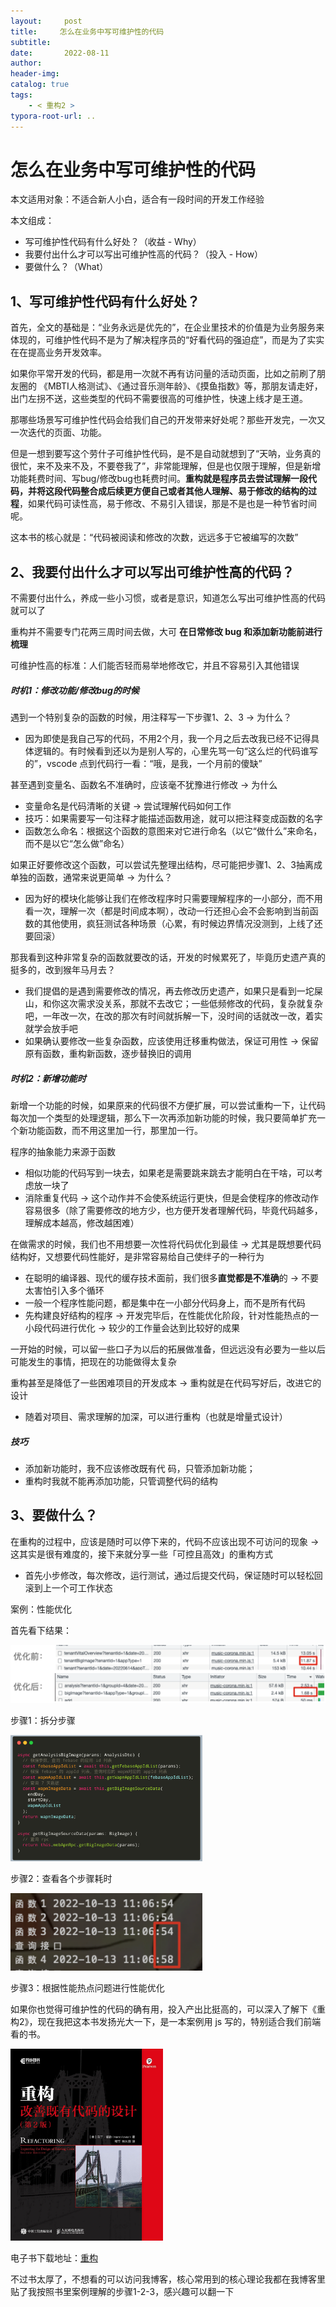 ```yaml
---
layout:     post
title:     怎么在业务中写可维护性的代码
subtitle:  
date:       2022-08-11
author:     
header-img: 
catalog: true
tags:
    - < 重构2 >
typora-root-url: ..
---
```




# 怎么在业务中写可维护性的代码

本文适用对象：不适合新人小白，适合有一段时间的开发工作经验

本文组成：

- 写可维护性代码有什么好处？（收益 - Why）
- 我要付出什么才可以写出可维护性高的代码？（投入 - How）
- 要做什么？（What）



## 1、写可维护性代码有什么好处？

首先，全文的基础是：“业务永远是优先的”，在企业里技术的价值是为业务服务来体现的，可维护性代码不是为了解决程序员的“好看代码的强迫症”，而是为了实实在在提高业务开发效率。

如果你平常开发的代码，都是用一次就不再有访问量的活动页面，比如之前刷了朋友圈的 《MBTI人格测试》、《通过音乐测年龄》、《摸鱼指数》等，那朋友请走好，出门左拐不送，这些类型的代码不需要很高的可维护性，快速上线才是王道。

那哪些场景写可维护性代码会给我们自己的开发带来好处呢？那些开发完，一次又一次迭代的页面、功能。

但是一想到要写这个劳什子可维护性代码，是不是自动就想到了“天呐，业务真的很忙，来不及来不及，不要卷我了”，非常能理解，但是也仅限于理解，但是新增功能耗费时间、写bug/修改bug也耗费时间。**重构就是程序员去尝试理解一段代码，并将这段代码整合成后续更方便自己或者其他人理解、易于修改的结构的过程**，如果代码可读性高，易于修改、不易引入错误，那是不是也是一种节省时间呢。

这本书的核心就是：“代码被阅读和修改的次数，远远多于它被编写的次数”



## 2、我要付出什么才可以写出可维护性高的代码？

不需要付出什么，养成一些小习惯，或者是意识，知道怎么写出可维护性高的代码就可以了

重构并不需要专门花两三周时间去做，大可 **在日常修改 bug 和添加新功能前进行梳理**

可维护性高的标准：人们能否轻而易举地修改它，并且不容易引入其他错误

##### 时机1：修改功能/修改bug的时候

遇到一个特别复杂的函数的时候，用注释写一下步骤1、2、3 -> 为什么？

- 因为即使是我自己写的代码，不用2个月，我一个月之后去改我已经不记得具体逻辑的。有时候看到还以为是别人写的，心里先骂一句“这么烂的代码谁写的”，vscode 点到代码行一看：“哦，是我，一个月前的傻缺”

甚至遇到变量名、函数名不准确时，应该毫不犹豫进行修改 -> 为什么

- 变量命名是代码清晰的关键 -> 尝试理解代码如何工作
- 技巧：如果需要写一句注释才能描述函数用途，就可以把注释变成函数的名字
- 函数怎么命名：根据这个函数的意图来对它进行命名（以它“做什么”来命名，而不是以它“怎么做”命名）

如果正好要修改这个函数，可以尝试先整理出结构，尽可能把步骤1、2、3抽离成单独的函数，通常来说更简单 -> 为什么？

- 因为好的模块化能够让我们在修改程序时只需要理解程序的一小部分，而不用看一次，理解一次（都是时间成本啊），改动一行还担心会不会影响到当前函数的其他使用，疯狂测试各种场景（心累，有时候边界情况没测到，上线了还要回滚）

那我看到这种非常复杂的函数就要改的话，开发的时候累死了，毕竟历史遗产真的挺多的，改到猴年马月去？ 

- 我们提倡的是遇到需要修改的情况，再去修改历史遗产，如果只是看到一坨屎山，和你这次需求没关系，那就不去改它；一些低频修改的代码，复杂就复杂吧，一年改一次，在改的那次有时间就拆解一下，没时间的话就改一改，着实就学会放手吧
- 如果确认要修改一些复杂函数，应该使用迁移重构做法，保证可用性 -> 保留原有函数，重构新函数，逐步替换旧的调用

##### 时机2：新增功能时

新增一个功能的时候，如果原来的代码很不方便扩展，可以尝试重构一下，让代码每次加一个类型的处理逻辑，那么下一次再添加新功能的时候，我只要简单扩充一个新功能函数，而不用这里加一行，那里加一行。

程序的抽象能力来源于函数

- 相似功能的代码写到一块去，如果老是需要跳来跳去才能明白在干啥，可以考虑放一块了
- 消除重复代码 -> 这个动作并不会使系统运行更快，但是会使程序的修改动作容易很多（除了需要修改的地方少，也方便开发者理解代码，毕竟代码越多，理解成本越高，修改越困难）

在做需求的时候，我们也不用想要一次性将代码优化到最佳 -> 尤其是既想要代码结构好，又想要代码性能好，是非常容易给自己使绊子的一种行为

- 在聪明的编译器、现代的缓存技术面前，我们很多**直觉都是不准确**的 -> 不要太害怕引入多个循环
- 一般一个程序性能问题，都是集中在一小部分代码身上，而不是所有代码
- 先构建良好结构的程序 -> 开发完毕后，在性能优化阶段，针对性能热点的一小段代码进行优化 -> 较少的工作量会达到比较好的成果

一开始的时候，可以留一些口子为以后的拓展做准备，但远远没有必要为一些以后可能发生的事情，把现在的功能做得太复杂

重构甚至是降低了一些困难项目的开发成本 -> 重构就是在代码写好后，改进它的设计

- 随着对项目、需求理解的加深，可以进行重构（也就是增量式设计）

##### 技巧

- 添加新功能时，我不应该修改既有代 码，只管添加新功能；
- 重构时我就不能再添加功能，只管调整代码的结构

## 3、要做什么？

在重构的过程中，应该是随时可以停下来的，代码不应该出现不可访问的现象 -> 这其实是很有难度的，接下来就分享一些「可控且高效」的重构方式

- 首先小步修改，每次修改，运行测试，通过后提交代码，保证随时可以轻松回滚到上一个可工作状态

案例：性能优化

首先看下结果：

<img src="/../img/assets_2019/:Users:haoling:Library:Application Support:typora-user-images:image-20221013172326042.png" alt="image-20221013172326042" style="zoom:50%;" />

步骤1：拆分步骤

<img src="/../img/assets_2019/:Users:haoling:Library:Application Support:typora-user-images:image-20221013172437014.png" alt="image-20221013172437014" style="zoom:30%;" />

步骤2：查看各个步骤耗时

<img src="/../img/assets_2019/:Users:haoling:Library:Application Support:typora-user-images:image-20221013172520520.png" alt="image-20221013172520520" style="zoom:30%;" />

步骤3：根据性能热点问题进行性能优化

如果你也觉得可维护性的代码的确有用，投入产出比挺高的，可以深入了解下《重构2》，现在我把这本书发扬光大一下，是一本案例用 js 写的，特别适合我们前端看的书。

<img src="/../img/assets_2019/:Users:haoling:Library:Application Support:typora-user-images:image-20221013172634310.png" alt="image-20221013172634310" style="zoom:30%;" />

电子书下载地址：[重构](https://github.com/Tyh2001/awesome-books/blob/master/%E9%87%8D%E6%9E%84%E6%94%B9%E5%96%84%E6%97%A2%E6%9C%89%E4%BB%A3%E7%A0%81%E7%9A%84%E8%AE%BE%E8%AE%A1%20%E7%AC%AC2%E7%89%88.pdf)

不过书太厚了，不想看的可以访问我博客，核心常用到的核心理论我都在我博客里贴了我按照书里案例理解的步骤1-2-3，感兴趣可以翻一下


